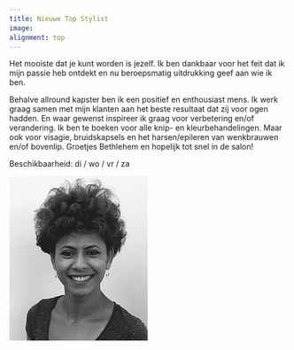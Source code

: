 ```yaml
---
title: Nieuwe Top Stylist
image: 
alignment: top
---
```



Het mooiste dat je kunt worden is jezelf. Ik ben dankbaar voor het feit dat ik mijn passie heb ontdekt en nu beroepsmatig uitdrukking geef aan wie ik ben. 

Behalve allround kapster ben ik een positief en enthousiast mens. Ik werk graag samen met mijn klanten aan het beste resultaat dat zij voor ogen hadden. En waar gewenst inspireer ik graag voor verbetering en/of verandering. Ik ben te boeken voor alle knip- en kleurbehandelingen. Maar ook voor visagie, bruidskapsels en het harsen/epileren van wenkbrauwen en/of bovenlip. Groetjes Bethlehem en hopelijk tot snel in de salon!

Beschikbaarheid: di / wo / vr / za

![](/uploads/versions/bethlehem-kapper-amsterdam-1---x----250-297x---.jpg)